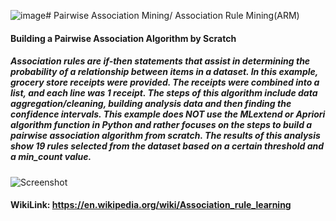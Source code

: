 ![image](https://github.com/ZubairL/PairwiseAssociationMining/assets/54966197/e4acf892-a297-4ed0-acbf-f95543eabac7)# Pairwise Association Mining/ Association Rule Mining(ARM)

#### Building a Pairwise Association Algorithm by Scratch

##### Association rules are if-then statements that assist in determining the probability of a relationship between items in a dataset. In this example, grocery store receipts were provided. The receipts were combined into a list, and each line was 1 receipt. The steps of this algorithm include data aggregation/cleaning, building analysis data and then finding the confidence intervals. This example does NOT use the MLextend or Apriori algorithm function in Python and rather focuses on the steps to build a pairwise association algorithm from scratch. The results of this analysis show 19 rules selected from the dataset based on a certain threshold and a min_count value. 


![Screenshot](veggie.png)



#### WikiLink: https://en.wikipedia.org/wiki/Association_rule_learning
